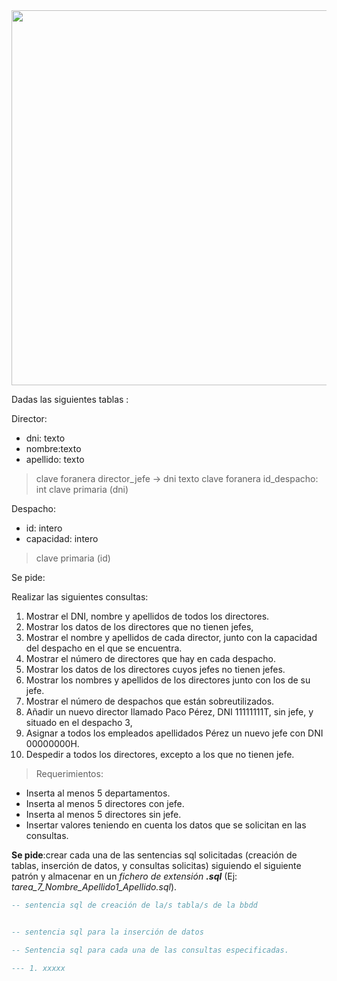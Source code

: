 <div>

<div align="center">
<img src="https://www.captio.net/hs-fs/hubfs/director-comercial.jpg?width=1460&name=director-comercial.jpg" width="600px"/>
</div>

Dadas las siguientes tablas :

Director:
 - dni: texto
 - nombre:texto
 - apellido: texto
 > clave foranera director_jefe -> dni texto
 > clave foranera id_despacho: int
 > clave primaria (dni)

Despacho:
 - id: intero
 - capacidad: intero
 > clave primaria (id)

Se pide:

Realizar las siguientes consultas:

1. Mostrar el DNI, nombre y apellidos de todos los directores.
2. Mostrar los datos de los directores que no tienen jefes,
3. Mostrar el nombre y apellidos de cada director, junto con la capacidad del despacho en el
que se encuentra.
4. Mostrar el número de directores que hay en cada despacho.
5. Mostrar los datos de los directores cuyos jefes no tienen jefes.
6. Mostrar los nombres y apellidos de los directores junto con los de su jefe.
7. Mostrar el número de despachos que están sobreutilizados.
8. Añadir un nuevo director llamado Paco Pérez, DNI 11111111T, sin jefe, y situado en el despacho 3,
9. Asignar a todos los empleados apellidados Pérez un nuevo jefe con DNI 00000000H.
10. Despedir a todos los directores, excepto a los que no tienen jefe.

> Requerimientos:
 - Inserta al menos 5 departamentos.
 - Inserta al menos 5 directores con jefe.
 - Inserta al menos 5 directores sin jefe.
 - Insertar valores teniendo en cuenta los datos que se solicitan en las consultas.

__Se pide__:crear cada una de las sentencias sql solicitadas (creación de tablas, inserción de datos, y consultas solicitas) siguiendo el siguiente patrón y almacenar en un _fichero de extensión_ ___.sql___ (Ej: _tarea_7_Nombre_Apellido1_Apellido.sql_).

```sql
-- sentencia sql de creación de la/s tabla/s de la bbdd


-- sentencia sql para la inserción de datos

-- Sentencia sql para cada una de las consultas especificadas.

--- 1. xxxxx

```

</div>